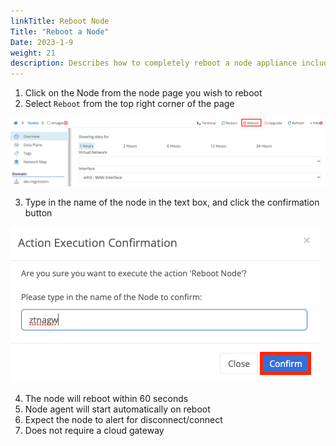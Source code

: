 ```yaml
---
linkTitle: Reboot Node
Title: "Reboot a Node"
Date: 2023-1-9
weight: 21
description: Describes how to completely reboot a node appliance including the operating system
---
```


1. Click on the Node from the node page you wish to reboot
2. Select `Reboot` from the top right corner of the page

![img](reboot.png)

3. Type in the name of the node in the text box, and click the confirmation button

![img](execute.png)

4. The node will reboot within 60 seconds
5. Node agent will start automatically on reboot
6. Expect the node to alert for disconnect/connect
7. Does not require a cloud gateway